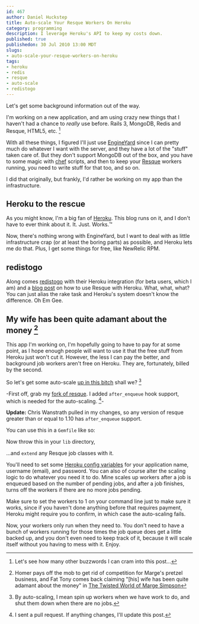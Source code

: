 ```yaml
--- 
id: 467
author: Daniel Huckstep
title: Auto-scale Your Resque Workers On Heroku
category: programming
description: I leverage Heroku's API to keep my costs down.
published: true
publishedon: 30 Jul 2010 13:00 MDT
slugs: 
- auto-scale-your-resque-workers-on-heroku
tags: 
- heroku
- redis
- resque
- auto-scale
- redistogo
---
```

Let's get some background information out of the way.

I'm working on a new application, and am using crazy new things that I haven't had a chance to *really* use before. Rails 3, MongoDB, Redis and Resque, HTML5, etc. [^1]

With all these things, I figured I'll just use [EngineYard](http://www.engineyard.com/) since I can pretty much do whatever I want with the server, and they have a lot of the "stuff" taken care of. But they don't support MongoDB out of the box, and you have to some magic with [chef](http://wiki.opscode.com/display/chef/Home) scripts, and then to keep your [Resque](http://github.com/defunkt/resque) workers running, you need to write stuff for that too, and so on.

I did that originally, but frankly, I'd rather be working on my app than the infrastructure.

## Heroku to the rescue

As you might know, I'm a big fan of [Heroku](http://blog.darkhax.com/search?q=heroku). This blog runs on it, and I don't have to ever think about it. It. Just. Works.™

Now, there's nothing wrong with EngineYard, but I want to deal with as little infrastructure crap (or at least the boring parts) as possible, and Heroku lets me do that. Plus, I get some things for free, like NewRelic RPM.

## redistogo

Along comes [redistogo](http://redistogo.com/) with their Heroku
integration (for beta users, which I am) and a [blog
post](http://blog.redistogo.com/2010/07/26/resque-with-redis-to-go/) on
how to use Resque with Heroku. What, what, what? You can just alias the
rake task and Heroku's system doesn't know the difference. Oh Em Gee.

## My wife has been quite adamant about the money [^2]

This app I'm working on, I'm hopefully going to have to pay for at some
point, as I hope enough people will want to use it that the free stuff
from Heroku just won't cut it. However, the less I can pay the better,
and background job workers aren't free on Heroku. They are, fortunately,
billed by the second.

So let's get some auto-scale [up in this
bitch](http://www.explosm.net/comics/1311/) shall we? [^3]

-First off, grab my [fork of
resque](http://github.com/darkhelmet/resque/tree/after_enqueue). I added
`after_enqueue` hook support, which is needed for the auto-scaling.
[^4]-

**Update:** Chris Wanstrath pulled in my changes, so any version of
resque greater than or equal to 1.10 has `after_enqueue` support.

You can use this in a `Gemfile` like so:

<script src="http://gist.github.com/501160.js?file=Gemfile"></script>

Now throw this in your `lib` directory,

<script src="http://gist.github.com/501160.js?file=heroku_resque_auto_scale.rb"></script>

…and `extend` any Resque job classes with it.

<script src="http://gist.github.com/501160.js?file=scaling_job.rb"></script>

You'll need to set some [Heroku config
variables](http://docs.heroku.com/config-vars) for your application
name, username (email), and password. You can also of course alter the
scaling logic to do whatever you need it to do. Mine scales up workers
after a job is enqueued based on the number of pending jobs, and after a
job finishes, turns off the workers if there are no more jobs pending.

Make sure to set the workers to 1 on your command line just to make sure
it works, since if you haven't done anything before that requires
payment, Heroku might require you to confirm, in which case the
auto-scaling fails.

Now, your workers only run when they need to. You don't need to have a
bunch of workers running for those times the job queue does get a little
backed up, and you don't even need to keep track of it, because it will
scale itself without you having to mess with it. Enjoy.

[^1]: Let's see how many other buzzwords I can cram into this post…

[^2]: Homer pays off the mob to get rid of competition for Marge's
    pretzel business, and Fat Tony comes back claiming "[his] wife has
    been quite adamant about the money" in [The Twisted World of Marge
    Simpson](http://en.wikipedia.org/wiki/The_Twisted_World_of_Marge_Simpson)

[^3]: By auto-scaling, I mean spin up workers when we have work to do,
    and shut them down when there are no jobs.

[^4]: I sent a pull request. If anything changes, I'll update this post.